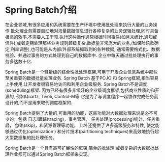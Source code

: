 # Spring Batch介绍

在企业领域,有很多应用和系统需要在生产环境中使用批处理来执行大量的业务操作.批处理业务需要自动地对海量数据信息进行各种复杂的业务逻辑处理,同时具备极高的效率,不需要人工干预.执行这种操作通常根据时间事件(如月末统计,通知或信件),或者定期处理那些业务规则超级复杂,数据量非常庞大的业务,(如保险赔款确定,利率调整),也可能是从内部/外部系统抓取到的各种数据, 通常需要格式化、数据校验、并通过事务的方式处理到自己的数据库中. 企业中每天通过批处理执行的事务多达数十亿.


Spring Batch是一个轻量级的综合性批处理框架,可用于开发企业信息系统中那些至关重要的数据批量处理业务. Spring Batch 基于POJO 和 Spring框架,相当容易上手使用,让开发者很容易地访问和利用企业级服务. Spring Batch不是调度(scheduling)框架. 因为已经有很多非常好的企业级调度框架,包括商业性质的和开源的, 例如Quartz, Tivoli, Control-M等.它是为了与调度程序一起协作完成任务而设计的,而不是用来取代调度框架的.


Spring Batch提供了大量的,可重用的功能，这些功能对大数据处理来说是必不可少的，包括 日志/跟踪(tracing)，事务管理， 任务处理(processing)统计，任务重启， 忽略(skip)，和资源管理等功能。 此外还提供了许多高级服务和特性, 使之能够通过优化(optimization ) 和分片技术(partitioning techniques)来高效地执行超大型数据集的批处理任务。

Spring Batch是一个具有高可扩展性的框架,简单的批处理,或者复杂的大数据批处理作业都可以通过Spring Batch框架来实现。
